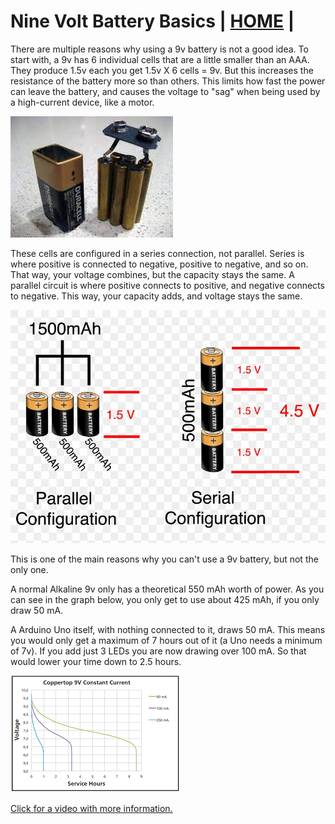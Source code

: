 # Nine Volt Battery Basics  | [HOME](README.md) |

There are multiple reasons why using a 9v battery is not a good idea. To start with, a 9v has 6 individual cells that are a little smaller than an AAA. They produce 1.5v each you get 1.5v X 6 cells = 9v.  But this increases the resistance of the battery more so than others.  This limits how fast the power can leave the battery, and causes the voltage to "sag" when being used by a high-current device, like a motor.

![inside a 9v](../assets/images/nineVolts/insidea9v.jpg "inside a 9v")

These cells are configured in a series connection, not parallel. Series is where positive is connected to negative, positive to negative, and so on.  
That way, your voltage combines, but the capacity stays the same. A parallel circuit is where positive connects to positive, and negative connects to negative. This way, your capacity adds, and voltage stays the same.

![series-parallel](../assets/images/nineVolts/series-and-parallel-circuits-battery.jpg "series-parallel")

This is one of the main reasons why you can't use a 9v battery, but not the only one.

A normal Alkaline 9v only has a theoretical 550 mAh worth of power. As you can see in the graph below, you only get to use about 425 mAh, if you only draw 50 mA.

A Arduino Uno itself, with nothing connected to it, draws 50 mA. This means you would only get a maximum of 7 hours out of it (a Uno needs a minimum of 7v). If you add just 3 LEDs you are now drawing over 100 mA. So that would lower your time down to 2.5 hours.

![9vdiscargrate9vdiscargrate](../assets/images/nineVolts/9vdiscargrate.png)

[Click for a video with more information.](https://odysee.com/@Maderdash:2/9vBattery:0 "video of 9v battery issues")
